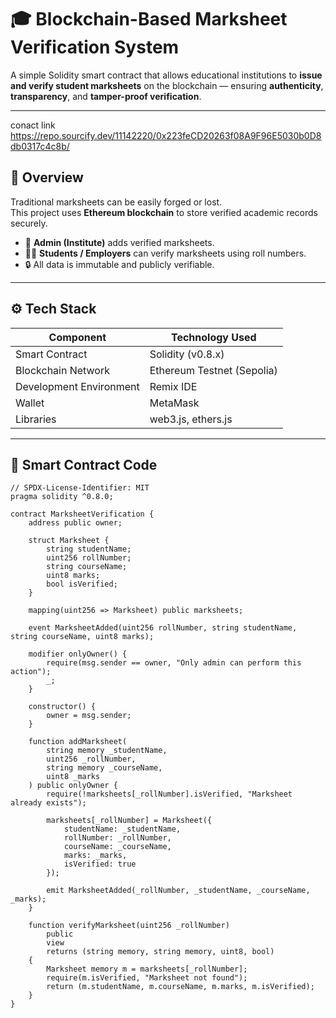 # 🎓 Blockchain-Based Marksheet Verification System

A simple Solidity smart contract that allows educational institutions to **issue and verify student marksheets** on the blockchain — ensuring **authenticity**, **transparency**, and **tamper-proof verification**.

---
conact link
https://repo.sourcify.dev/11142220/0x223feCD20263f08A9F96E5030b0D8db0317c4c8b/

## 🧠 Overview

Traditional marksheets can be easily forged or lost.  
This project uses **Ethereum blockchain** to store verified academic records securely.

- 🏫 **Admin (Institute)** adds verified marksheets.  
- 👩‍🎓 **Students / Employers** can verify marksheets using roll numbers.  
- 🔒 All data is immutable and publicly verifiable.

---

## ⚙️ Tech Stack

| Component | Technology Used |
|------------|-----------------|
| Smart Contract | Solidity (v0.8.x) |
| Blockchain Network | Ethereum Testnet (Sepolia) |
| Development Environment | Remix IDE |
| Wallet | MetaMask |
| Libraries | web3.js, ethers.js |

---

## 📁 Smart Contract Code

```solidity
// SPDX-License-Identifier: MIT
pragma solidity ^0.8.0;

contract MarksheetVerification {
    address public owner;

    struct Marksheet {
        string studentName;
        uint256 rollNumber;
        string courseName;
        uint8 marks;
        bool isVerified;
    }

    mapping(uint256 => Marksheet) public marksheets;

    event MarksheetAdded(uint256 rollNumber, string studentName, string courseName, uint8 marks);

    modifier onlyOwner() {
        require(msg.sender == owner, "Only admin can perform this action");
        _;
    }

    constructor() {
        owner = msg.sender;
    }

    function addMarksheet(
        string memory _studentName,
        uint256 _rollNumber,
        string memory _courseName,
        uint8 _marks
    ) public onlyOwner {
        require(!marksheets[_rollNumber].isVerified, "Marksheet already exists");

        marksheets[_rollNumber] = Marksheet({
            studentName: _studentName,
            rollNumber: _rollNumber,
            courseName: _courseName,
            marks: _marks,
            isVerified: true
        });

        emit MarksheetAdded(_rollNumber, _studentName, _courseName, _marks);
    }

    function verifyMarksheet(uint256 _rollNumber)
        public
        view
        returns (string memory, string memory, uint8, bool)
    {
        Marksheet memory m = marksheets[_rollNumber];
        require(m.isVerified, "Marksheet not found");
        return (m.studentName, m.courseName, m.marks, m.isVerified);
    }
}
